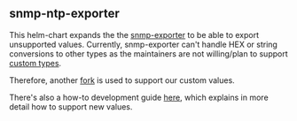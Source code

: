 snmp-ntp-exporter
----

This helm-chart expands the the [snmp-exporter](https://github.com/prometheus/snmp_exporter)
to be able to export unsupported values. Currently, snmp-exporter can't handle HEX or string
conversions to other types as the maintainers are not willing/plan to support
[custom types](https://github.com/prometheus/snmp_exporter/issues/466).

Therefore, another [fork](https://github.com/sapcc/snmp_exporter)
is used to support our custom values.

There's also a how-to development guide [here](https://github.wdf.sap.corp/I541794/documents/blob/master/NTP/snmp-ntp-exporter-development.md),
which explains in more detail how to support new values.